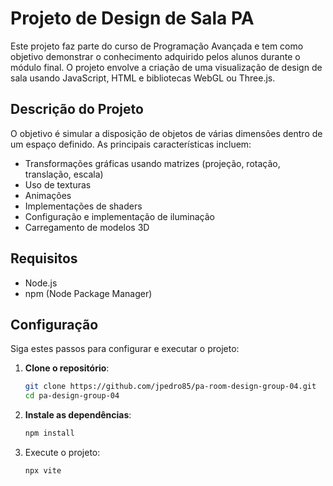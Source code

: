 # Projeto de Design de Sala PA

Este projeto faz parte do curso de Programação Avançada e tem como objetivo demonstrar o conhecimento adquirido pelos alunos durante o módulo final. O projeto envolve a criação de uma visualização de design de sala usando JavaScript, HTML e bibliotecas WebGL ou Three.js.

## Descrição do Projeto

O objetivo é simular a disposição de objetos de várias dimensões dentro de um espaço definido. As principais características incluem:

- Transformações gráficas usando matrizes (projeção, rotação, translação, escala)
- Uso de texturas
- Animações
- Implementações de shaders
- Configuração e implementação de iluminação
- Carregamento de modelos 3D

## Requisitos

- Node.js
- npm (Node Package Manager)

## Configuração

Siga estes passos para configurar e executar o projeto:

1. **Clone o repositório**:
   ```sh
   git clone https://github.com/jpedro85/pa-room-design-group-04.git
   cd pa-design-group-04
   ```
2. **Instale as dependências**:
   ```sh
   npm install
   ```
3. Execute o projeto:
   ```sh
   npx vite
   ```
